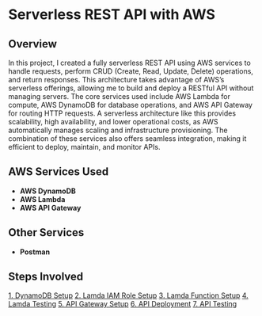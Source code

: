 # Serverless REST API with AWS

## Overview
In this project, I created a fully serverless REST API using AWS services to handle requests, perform CRUD (Create, Read, Update, Delete) operations, and return responses. This architecture takes advantage of AWS’s serverless offerings, allowing me to build and deploy a RESTful API without managing servers. The core services used include AWS Lambda for compute, AWS DynamoDB for database operations, and AWS API Gateway for routing HTTP requests. A serverless architecture like this provides scalability, high availability, and lower operational costs, as AWS automatically manages scaling and infrastructure provisioning. The combination of these services also offers seamless integration, making it efficient to deploy, maintain, and monitor APIs.

## AWS Services Used
- **AWS DynamoDB**
- **AWS Lambda**
- **AWS API Gateway**

## Other Services
- **Postman**

## Steps Involved
[1. DynamoDB Setup](./docs/1-dynamodb-setup.md)
[2. Lamda IAM Role Setup](./docs/2-lambda-iam-role-setup.md)
[3. Lamda Function Setup](./docs/3-lambda-function-setup.md)
[4. Lamda Testing](./docs/4-lambda-testing.md)
[5. API Gateway Setup](./docs/5-api-gateway-setup.md)
[6. API Deployment](./docs/6-api-deployment.md)
[7. API Testing](./docs/7-testing-api.md)
